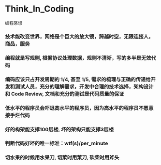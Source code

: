 # Think_In_Coding
编程感想

<h3>技术能改变世界，网络是个巨大的放大镜，跨越时空，无限连接人，商品，服务</h3>
<h3>编程就是写规则, 根据协议处理数据，规则不清晰，写的多半是无效代码</h3>
<h3>编码应该只占开发周期的 1/4, 甚至 1/5, 需求的梳理与正确的传递给开发和测试人员，充分的理解需求，开发中合理的技术选择，架构设计和 Code Review, 文档和充分的测试是代码质量的保证</h3>
<h3>低水平的程序员会吓退高水平的程序员，因为高水平的程序员不愿意接手烂代码</h3>
<h3>好的构架能支撑100层楼, 坏的架构只能支撑3层楼</h3>
<h3>判断代码好坏的唯一标准：wtf(s)/per_minute</h3>
<h3>切水果的时候用水果刀, 切菜时用菜刀, 砍柴时用斧头</h3>
